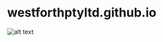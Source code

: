 # westforthptyltd.github.io

![alt text]([https://github.com/adam-p/markdown-here/raw/master/src/common/images/icon48.png](https://user-images.githubusercontent.com/116779799/222876303-e6552051-c820-49df-82dd-ff74ccf7bbda.png) "Company logo")
